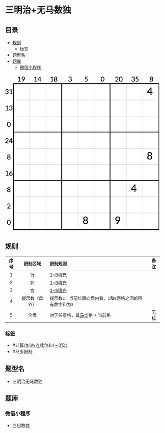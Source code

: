 # 三明治+无马数独
<!-- START doctoc generated TOC please keep comment here to allow auto update -->
<!-- DON'T EDIT THIS SECTION, INSTEAD RE-RUN doctoc TO UPDATE -->
## 目录

- [规则](#%E8%A7%84%E5%88%99)
  - [标签](#%E6%A0%87%E7%AD%BE)
- [题型名](#%E9%A2%98%E5%9E%8B%E5%90%8D)
- [题库](#%E9%A2%98%E5%BA%93)
  - [微信小程序](#%E5%BE%AE%E4%BF%A1%E5%B0%8F%E7%A8%8B%E5%BA%8F)

<!-- END doctoc generated TOC please keep comment here to allow auto update -->

![题](../../../images/sudoku/三明治+无马数独.png)

## 规则

| 序号  |  限制区域   | 限制规则                                  | 备注  |
|:---:|:-------:|:--------------------------------------|:---:|
|  1  |    行    | [1~9填充]                               |     |
|  2  |    列    | [1~9填充]                               |     |
|  3  |    宫    | [1~9填充]                               |     |
|  4  | 提示数（盘外） | 提示数`S`：当前位置向盘内看，`1`和`9`两格之间的所有数字和为`S` ||
|  5  |   全盘    | 对于任意格，其[马步]格 ≠ 当前格                    | 无标  |

### 标签

- #计算/加法/连续位和/三明治
- #马步限制

## 题型名

- 三明治无马数独

## 题库

### 微信小程序

- 三思数独

[1~9填充]: ../../../rules/rules.md#1to9填充

[马步]: ../../../rules/rules.md#马步
